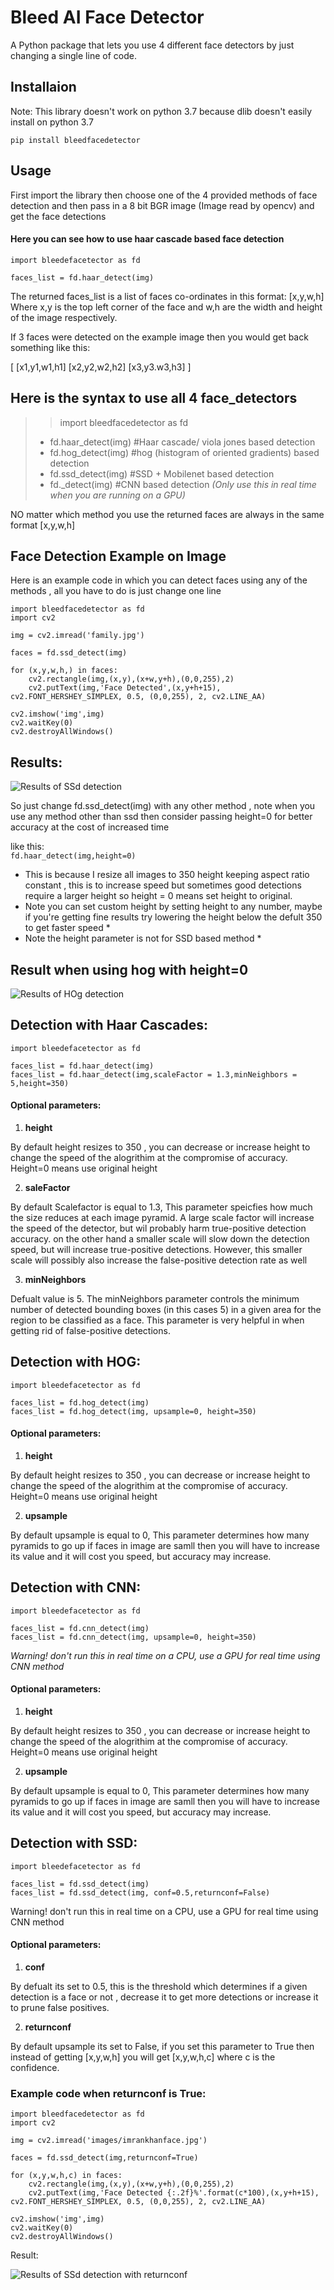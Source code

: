 # Bleed AI Face Detector

A Python package that lets you use 4 different face detectors by just changing a single line of code.

## Installaion
Note: This library doesn't work on python 3.7 because dlib doesn't easily install on python 3.7

```
pip install bleedfacedetector   
```

## Usage

First import the library then choose one of the 4 provided methods of face detection and then pass in a 8 bit BGR image (Image read by opencv) and get the face detections

#### Here you can see how to use haar cascade based face detection
```
import bleedefacetector as fd

faces_list = fd.haar_detect(img)

```

The returned faces_list is a list of faces co-ordinates in this format: [x,y,w,h] 
Where x,y is the top left corner of the face and w,h are the width and height of the image respectively.

If 3 faces were detected on the example image then you would get back something like this:

[
[x1,y1,w1,h1]
[x2,y2,w2,h2]
[x3,y3.w3,h3]
]

## Here is the syntax to use all 4 face_detectors

>>  import bleedfacedetector as fd 
> * fd.haar_detect(img)  #Haar cascade/ viola jones based detection 
> * fd.hog_detect(img)   #hog (histogram of oriented gradients) based detection 
> * fd.ssd_detect(img)   #SSD + Mobilenet based detection  
> * fd._detect(img)   #CNN based detection  *(Only use this in real time when you are running on a GPU)* 

NO matter which method you use the returned faces are always in the same format [x,y,w,h]

## Face Detection Example on Image
Here is an example code in which you can detect faces using any of the methods , all you have to do is just change one line


```
import bleedfacedetector as fd
import cv2

img = cv2.imread('family.jpg')

faces = fd.ssd_detect(img)

for (x,y,w,h,) in faces:
    cv2.rectangle(img,(x,y),(x+w,y+h),(0,0,255),2)
    cv2.putText(img,'Face Detected',(x,y+h+15), cv2.FONT_HERSHEY_SIMPLEX, 0.5, (0,0,255), 2, cv2.LINE_AA)

cv2.imshow('img',img)
cv2.waitKey(0)
cv2.destroyAllWindows()
```
## Results:
![Results of SSd detection](images/detectedfamily.jpg)


So just change fd.ssd_detect(img) with any other method , note when you use any method other than ssd then consider passing height=0 for better accuracy at the cost of increased time

like this: <br>
```fd.haar_detect(img,height=0)```

* This is because I resize all images to 350 height keeping aspect ratio constant , this is to increase speed but sometimes good detections require a larger height so height = 0 means set height to original. 
* Note you can set custom height by setting height to any number, maybe if you're getting fine results try lowering the height below the defult 350 to get faster speed *
* Note the height parameter is not for SSD based method *

## Result when using hog with height=0
![Results of HOg detection](images/detectedfamilywithhog.jpg)


## Detection with Haar Cascades:
```
import bleedefacetector as fd

faces_list = fd.haar_detect(img)
faces_list = fd.haar_detect(img,scaleFactor = 1.3,minNeighbors = 5,height=350)
```
#### Optional parameters:
1.  <b> height </b>
    
 By default height resizes to 350 , you can decrease or increase height to change the speed of the alogrithim at the compromise of accuracy. Height=0 means use original height
 
 2. <b> saleFactor </b> 
    
 By default Scalefactor is equal to 1.3, This parameter speicfies how much the size reduces at each image pyramid. A large scale factor will increase the speed of the detector, but wil probably harm  true-positive detection accuracy. on the other hand a smaller scale will slow down the detection speed, but will increase true-positive detections. However, this smaller scale will possibly also increase the false-positive detection rate as well
 
 3. <b> minNeighbors </b>

Defualt value is 5. The minNeighbors parameter controls the minimum number of detected bounding boxes (in this cases 5) in a given area for the region to be classified as a face. This parameter is very helpful in when getting rid of  false-positive detections.


## Detection with HOG:
```
import bleedefacetector as fd

faces_list = fd.hog_detect(img)
faces_list = fd.hog_detect(img, upsample=0, height=350)
```
#### Optional parameters:
1.  <b> height </b>
    
 By default height resizes to 350 , you can decrease or increase height to change the speed of the alogrithim at the compromise of accuracy. Height=0 means use original height
 
 2. <b>  upsample </b> 
    
 By default upsample is equal to 0, This parameter determines how many pyramids to go up if faces in image are samll then you will have to increase its value and it will cost you speed, but accuracy may increase.
 
 
 ## Detection with CNN:
```
import bleedefacetector as fd

faces_list = fd.cnn_detect(img)
faces_list = fd.cnn_detect(img, upsample=0, height=350)
```
<i> Warning! don't run this in real time on a CPU, use a GPU for real time using CNN method </i>

#### Optional parameters:
1.  <b> height </b>
    
 By default height resizes to 350 , you can decrease or increase height to change the speed of the alogrithim at the compromise of accuracy. Height=0 means use original height
 
 2. <b>  upsample </b> 
    
 By default upsample is equal to 0, This parameter determines how many pyramids to go up if faces in image are samll then you will have to increase its value and it will cost you speed, but accuracy may increase.
 
 
  ## Detection with SSD:
```
import bleedefacetector as fd

faces_list = fd.ssd_detect(img)
faces_list = fd.ssd_detect(img, conf=0.5,returnconf=False)

```
 Warning! don't run this in real time on a CPU, use a GPU for real time using CNN method 

#### Optional parameters:
1.  <b> conf </b>
    
 By defualt its set to  0.5, this is the threshold which determines if a given detection is a face or not , decrease it to get more detections or increase it to prune false positives.
 
 2. <b>  returnconf </b> 
    
 By default upsample its set to False, if you set this parameter to True then instead of getting [x,y,w,h] you will get [x,y,w,h,c] where c is the confidence.
 
### Example code when returnconf is True:
```
import bleedfacedetector as fd
import cv2

img = cv2.imread('images/imrankhanface.jpg')

faces = fd.ssd_detect(img,returnconf=True)

for (x,y,w,h,c) in faces:
    cv2.rectangle(img,(x,y),(x+w,y+h),(0,0,255),2)
    cv2.putText(img,'Face Detected {:.2f}%'.format(c*100),(x,y+h+15), cv2.FONT_HERSHEY_SIMPLEX, 0.5, (0,0,255), 2, cv2.LINE_AA)

cv2.imshow('img',img)
cv2.waitKey(0)
cv2.destroyAllWindows()
```
Result:

![Results of SSd detection with returnconf](images/detecteduturn.jpg)


